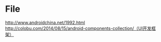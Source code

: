 # File
http://www.androidchina.net/1992.html  http://colobu.com/2014/08/15/android-components-collection/（UI开发框架）
